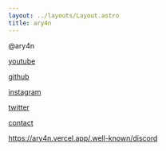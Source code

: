 ```yaml
---
layout: ../layouts/Layout.astro
title: ary4n
---
```

<!-- Markdown Preview - https://dillinger.io/ -->
@ary4n


[youtube](https://www.youtube.com/@ar4yn)

[github](https://github.com/ar4yn)

[instagram](https://www.instagram.com/ar4yn_/)

[twitter](https://twitter.com/x)

[contact](/contact)

https://ary4n.vercel.app/.well-known/discord
